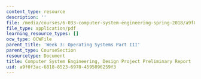 ```yaml
---
content_type: resource
description: ''
file: /media/courses/6-033-computer-system-engineering-spring-2018/a9f0f3ac6818852369704595096259f3_MIT6_033S18dppr.pdf
file_type: application/pdf
learning_resource_types: []
ocw_type: OCWFile
parent_title: 'Week 3: Operating Systems Part III'
parent_type: CourseSection
resourcetype: Document
title: Computer System Engineering, Design Project Preliminary Report
uid: a9f0f3ac-6818-8523-6970-4595096259f3
---
```

